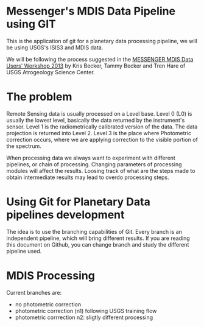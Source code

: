 # Messenger's MDIS Data Pipeline using GIT

This is the application of git for a planetary data processing pipeline, we will be using USGS's ISIS3 and MDIS data.

We will be following the process suggested in the [MESSENGER MDIS Data Users' Workshop 2013](https://pds-imaging.jpl.nasa.gov/documentation/MESSENGER_MDIS_WorkShop_LPSC2103.pdf) by Kris Becker, Tammy Becker and Tren Hare of USGS Atrogeology Science Center.

# The problem

Remote Sensing data is usually processed on a Level base.  Level 0 (L0) is usually the lowest level, basically the data returned by the instrument's sensor.  Level 1 is the radiometrically calibrated version of the data. The data projection is returned into Level 2.  Level 3 is the place where Photometric correction occurs, where we are applying correction to the visible portion of the spectrum.  

When processing data we always want to experiment with different pipelines, or chain of processing.  Changing parameters of processing modules will affect the results.  Loosing track of what are the steps made to obtain intermediate results may lead to overdo processing steps. 

# Using Git for Planetary Data pipelines development

The idea is to use the branching capabilities of Git.  Every branch is an independent pipeline, which will bring different results.  If you are reading this document on Github, you can change branch and study the different pipeline used.

# MDIS Processing

Current branches are:

  * no photometric correction
  * photometric correction (n1) following USGS training flow
  * photometric corrrection n2: sligtly different processing


